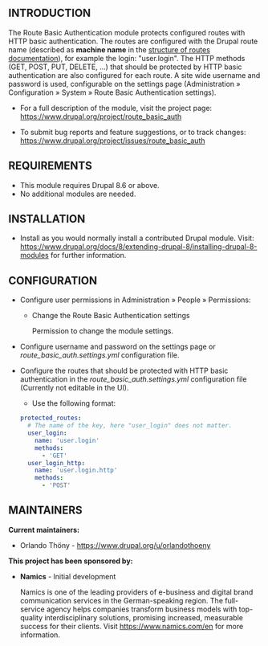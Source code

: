 INTRODUCTION
------------

The Route Basic Authentication module protects configured routes with HTTP basic authentication. The routes are configured with the Drupal route name (described as **machine name** in the [structure of routes documentation](https://www.drupal.org/docs/8/api/routing-system/structure-of-routes)), for example the login: "user.login". The HTTP methods  (GET, POST, PUT, DELETE, ...) that should be protected by HTTP basic authentication are also configured for each route. A site wide username and password is used, configurable on the settings page (Administration » Configuration » System » Route Basic Authentication settings).

 * For a full description of the module, visit the project page:
   https://www.drupal.org/project/route_basic_auth

 * To submit bug reports and feature suggestions, or to track changes:
   https://www.drupal.org/project/issues/route_basic_auth

REQUIREMENTS
------------

* This module requires Drupal 8.6 or above.
* No additional modules are needed.

INSTALLATION
------------
 
 * Install as you would normally install a contributed Drupal module. Visit:
   https://www.drupal.org/docs/8/extending-drupal-8/installing-drupal-8-modules
   for further information.

CONFIGURATION
-------------
 
 * Configure user permissions in Administration » People » Permissions:

   - Change the Route Basic Authentication settings

     Permission to change the module settings.

 * Configure username and password on the settings page or *route_basic_auth.settings.yml* configuration file.
 
 * Configure the routes that should be protected with HTTP basic authentication in the *route_basic_auth.settings.yml* configuration file (Currently not editable in the UI).
 
    - Use the following format:
    ```yaml
    protected_routes:
      # The name of the key, here "user_login" does not matter.
      user_login:
        name: 'user.login'
        methods:
          - 'GET'
      user_login_http:
        name: 'user.login.http'
        methods:
          - 'POST'
    ```

MAINTAINERS
-----------

**Current maintainers:**
 * Orlando Thöny - https://www.drupal.org/u/orlandothoeny

**This project has been sponsored by:**

 * **Namics** - Initial development
 
   Namics is one of the leading providers of e-business and digital brand communication services in the German-speaking region. The full-service agency helps companies transform business models with top-quality interdisciplinary solutions, promising increased, measurable success for their clients. Visit https://www.namics.com/en for more information.
